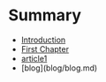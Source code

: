# Summary

* [Introduction](README.md)
* [First Chapter](chapter1.md)
* [article1](article1.md)
* \[blog\]\(blog/blog.md\)



